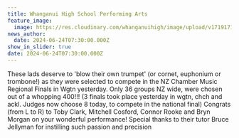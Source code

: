 ```yaml
---
title: Whanganui High School Performing Arts
feature_image:
  image: https://res.cloudinary.com/whanganuihigh/image/upload/v1719171012/News/nzchamber.jpg
news_author:
  date: 2024-06-24T07:30:00.000Z
show_in_slider: true
date: 2024-06-24T07:30:00.000Z
---
```

These lads deserve to 'blow their own trumpet' (or cornet, euphonium or trombone!) as they were selected to compete in the NZ Chamber Music Regional Finals in Wgtn yesterday. Only 36 groups NZ wide, were chosen out of a whopping 400!!! (3 finals took place yesterday in wgtn, chch and ackl. Judges now choose 8 today, to compete in the national final) Congrats (from L to R)  to Toby Clark, Mitchell Cosford, Connor Rooke and Bryn Morgan on your wonderful performance! Special thanks to their tutor Bruce Jellyman for instilling such passion and precision

